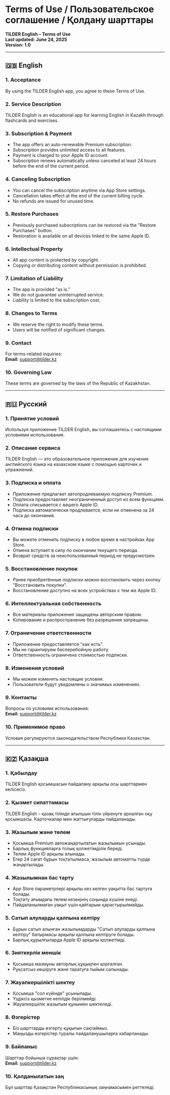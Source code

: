 # Terms of Use / Пользовательское соглашение / Қолдану шарттары

**TILDER English – Terms of Use**  
**Last updated: June 24, 2025**  
**Version: 1.0**

---

## 🇬🇧 English

### 1. Acceptance
By using the TILDER English app, you agree to these Terms of Use.

### 2. Service Description
TILDER English is an educational app for learning English in Kazakh through flashcards and exercises.

### 3. Subscription & Payment
- The app offers an auto-renewable Premium subscription.
- Subscription provides unlimited access to all features.
- Payment is charged to your Apple ID account.
- Subscription renews automatically unless canceled at least 24 hours before the end of the current period.

### 4. Canceling Subscription
- You can cancel the subscription anytime via App Store settings.
- Cancellation takes effect at the end of the current billing cycle.
- No refunds are issued for unused time.

### 5. Restore Purchases
- Previously purchased subscriptions can be restored via the "Restore Purchases" button.
- Restoration is available on all devices linked to the same Apple ID.

### 6. Intellectual Property
- All app content is protected by copyright.
- Copying or distributing content without permission is prohibited.

### 7. Limitation of Liability
- The app is provided “as is.”
- We do not guarantee uninterrupted service.
- Liability is limited to the subscription cost.

### 8. Changes to Terms
- We reserve the right to modify these terms.
- Users will be notified of significant changes.

### 9. Contact
For terms-related inquiries:  
**Email:** [support@tilder.kz](mailto:support@tilder.kz)

### 10. Governing Law
These terms are governed by the laws of the Republic of Kazakhstan.

---

## 🇷🇺 Русский

### 1. Принятие условий
Используя приложение TILDER English, вы соглашаетесь с настоящими условиями использования.

### 2. Описание сервиса
TILDER English — это образовательное приложение для изучения английского языка на казахском языке с помощью карточек и упражнений.

### 3. Подписка и оплата
- Приложение предлагает автопродлеваемую подписку Premium.
- Подписка предоставляет неограниченный доступ ко всем функциям.
- Оплата списывается с вашего Apple ID.
- Подписка автоматически продлевается, если не отменена за 24 часа до окончания.

### 4. Отмена подписки
- Вы можете отменить подписку в любое время в настройках App Store.
- Отмена вступает в силу по окончании текущего периода.
- Возврат средств за неиспользованный период не предусмотрен.

### 5. Восстановление покупок
- Ранее приобретённые подписки можно восстановить через кнопку "Восстановить покупки".
- Восстановление доступно на всех устройствах с тем же Apple ID.

### 6. Интеллектуальная собственность
- Все материалы приложения защищены авторским правом.
- Копирование и распространение без разрешения запрещены.

### 7. Ограничение ответственности
- Приложение предоставляется "как есть".
- Мы не гарантируем бесперебойную работу.
- Ответственность ограничена стоимостью подписки.

### 8. Изменения условий
- Мы можем изменять настоящие условия.
- Пользователи будут уведомлены о значимых изменениях.

### 9. Контакты
Вопросы по условиям использования:  
**Email:** [support@tilder.kz](mailto:support@tilder.kz)

### 10. Применимое право
Условия регулируются законодательством Республики Казахстан.

---

## 🇰🇿 Қазақша

### 1. Қабылдау
TILDER English қосымшасын пайдалану арқылы осы шарттармен келісесіз.

### 2. Қызмет сипаттамасы
TILDER English – қазақ тілінде ағылшын тілін үйренуге арналған оқу қосымшасы. Карточкалар мен жаттығуларды пайдаланады.

### 3. Жазылым және төлем
- Қосымша Premium автожаңартылатын жазылымын ұсынады.
- Барлық функцияларға толық қолжетімділік береді.
- Төлем Apple ID арқылы алынады.
- Егер 24 сағат бұрын тоқтатылмаса, жазылым автоматты түрде жаңартылады.

### 4. Жазылымнан бас тарту
- App Store параметрлері арқылы кез келген уақытта бас тартуға болады.
- Тоқтату ағымдағы төлем кезеңінің соңында күшіне енеді.
- Пайдаланылмаған уақыт үшін қайтарым қарастырылмайды.

### 5. Сатып алуларды қалпына келтіру
- Бұрын сатып алынған жазылымдарды "Сатып алуларды қалпына келтіру" батырмасы арқылы қалпына келтіруге болады.
- Барлық құрылғыларда Apple ID арқылы қолжетімді.

### 6. Зияткерлік меншік
- Қосымша мазмұны авторлық құқықпен қорғалған.
- Рұқсатсыз көшіруге және таратуға тыйым салынады.

### 7. Жауапкершілікті шектеу
- Қосымша "сол күйінде" ұсынылады.
- Үздіксіз қызметке кепілдік берілмейді.
- Жауапкершілік жазылым құнымен шектеледі.

### 8. Өзгерістер
- Біз шарттарды өзгерту құқығын сақтаймыз.
- Маңызды өзгерістер туралы пайдаланушыларға хабарланады.

### 9. Байланыс
Шарттар бойынша сұрақтар үшін:  
**Email:** [support@tilder.kz](mailto:support@tilder.kz)

### 10. Қолданылатын заң
Бұл шарттар Қазақстан Республикасының заңнамасымен реттеледі.
